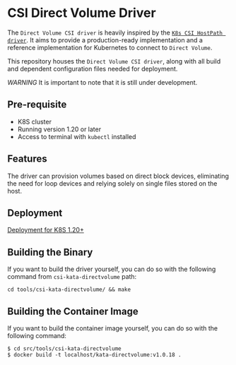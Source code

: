 # CSI Direct Volume Driver

The `Direct Volume CSI driver` is heavily inspired by the [`K8s CSI HostPath driver`](https://github.com/kubernetes-csi/csi-driver-host-path). It aims to provide a production-ready implementation and a reference implementation for Kubernetes to connect to `Direct Volume`.

This repository houses the `Direct Volume CSI driver`, along with all build and dependent configuration files needed for deployment.

*WARNING* It is important to note that it is still under development.

## Pre-requisite

- K8S cluster
- Running version 1.20 or later
- Access to terminal with `kubectl` installed

## Features

The driver can provision volumes based on direct block devices, eliminating the need for loop devices and relying solely on single files stored on the host.

## Deployment

[Deployment for K8S 1.20+](docs/deploy-csi-kata-directvol.md)

## Building the Binary

If you want to build the driver yourself, you can do so with the following command from `csi-kata-directvolume` path:

```shell
cd tools/csi-kata-directvolume/ && make
```

## Building the Container Image

If you want to build the container image yourself, you can do so with the following command:

```shell
$ cd src/tools/csi-kata-directvolume
$ docker build -t localhost/kata-directvolume:v1.0.18 .
```
